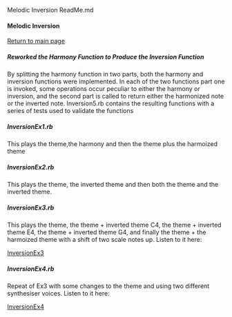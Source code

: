 Melodic Inversion ReadMe.md
#### Melodic Inversion

[Return to main page]( https://github.com/ClearMemory041063/SonicPiNoteArrays)

##### Reworked the Harmony Function to Produce the Inversion Function

By splitting the harmony function in two parts, both the harmony and inversion functions were implemented. In each of the two functions part one is invoked, some operations occur peculiar to either the harmony or inversion, and the second part is called to return either the harmonized note or the inverted note.
Inversion5.rb contains the resulting functions with a series of tests used to validate the functions

##### InversionEx1.rb
This plays the theme,the harmony and then the theme plus the harmoized theme

##### InversionEx2.rb
This plays the theme, the inverted theme and then both the theme and the inverted theme.

##### InversionEx3.rb
This plays the theme, the theme + inverted theme C4, the theme + inverted theme E4, the theme + inverted theme G4, and finally the theme + the harmoized theme with a shift of two scale notes up. Listen to it here:

[InversionEx3]( https://drive.google.com/open?id=0BxMOEsGLzwfeYW44UzhTaGNOcU0)

##### InversionEx4.rb
Repeat of Ex3 with some changes to the theme and using two different synthesiser voices. Listen to it here:

[InversionEx4]( https://drive.google.com/open?id=0BxMOEsGLzwfeMVdlOFNLbEZhMzQ)


